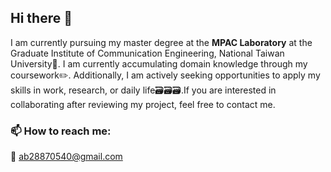## Hi there 👋

<!--
**ZeyanNycu/ZeyanNycu** is a ✨ _special_ ✨ repository because its `README.md` (this file) appears on your GitHub profile.

Here are some ideas to get you started:

- 🔭 I’m currently working on ...
- 🌱 I’m currently learning ...
- 👯 I’m looking to collaborate on ...
- 🤔 I’m looking for help with ...
- 💬 Ask me about ...
- 📫 How to reach me: ...
- 😄 Pronouns: ...
- ⚡ Fun fact: ...
-->
I am currently pursuing my master degree at the **MPAC Laboratory** at the Graduate Institute of Communication Engineering, National Taiwan University🏫. I am currently accumulating domain knowledge through my coursework✏️. Additionally, I am actively seeking opportunities to apply my skills in work, research, or daily life🗃️🗃️🗃️.If you are interested in collaborating after reviewing my project, feel free to contact me.

### 📫 How to reach me: ###
📧 ab28870540@gmail.com
